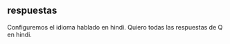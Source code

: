 ## respuestas
Configuremos el idioma hablado en hindi. Quiero todas las respuestas de Q en hindi.



